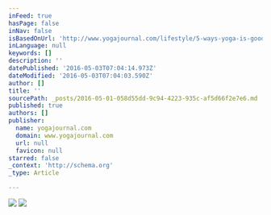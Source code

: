 ```yaml
---
inFeed: true
hasPage: false
inNav: false
isBasedOnUrl: 'http://www.yogajournal.com/lifestyle/5-ways-yoga-is-good-for-your-mental-health/'
inLanguage: null
keywords: []
description: ''
datePublished: '2016-05-03T07:04:14.973Z'
dateModified: '2016-05-03T07:04:03.590Z'
author: []
title: ''
sourcePath: _posts/2016-05-01-058d55dd-9c94-4223-935c-af5d66f2e7e6.md
published: true
authors: []
publisher:
  name: yogajournal.com
  domain: www.yogajournal.com
  url: null
  favicon: null
starred: false
_context: 'http://schema.org'
_type: Article

---
```

![](http://media.yogajournal.com/wp-content/uploads/yogajournalapril27.jpg)
![](https://the-grid-user-content.s3-us-west-2.amazonaws.com/7c960883-9e6c-4bb9-9459-36237dfd1596.jpg)